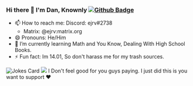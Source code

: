 ### Hi there 👋 I'm Dan, Knownly [![Github Badge](https://img.shields.io/badge/-ejrv-grey?style=flat&logo=github&logoColor=white&link=https://github.com/ejrv/)](https://www.github.com/ejrv/)

- 📫 How to reach me:
  Discord: ejrv#2738
  - Matrix: @ejrv:matrix.org
- 😄 Pronouns: He/Him
- 🌱 I’m currently learning Math and You Know, Dealing With High School Books.
- ⚡ Fun fact: Im 14.01, So don't harass me for my trash sources.

<!--
**kennelis/kennelis** is a ✨ _special_ ✨ repository because its `README.md` (this file) appears on your GitHub profile.

Here are some ideas to get you started:

- 🔭 I’m currently working on ...
- 🌱 I’m currently learning ...
- 👯 I’m looking to collaborate on ...
- 🤔 I’m looking for help with ...
- 💬 Ask me about ...
- 📫 How to reach me: ...
- 😄 Pronouns: ...
- ⚡ Fun fact: ...
-->
![Jokes Card](https://readme-jokes.vercel.app/api)
<a href="https://www.buymeacoffee.com/ejrv"><img src="https://img.buymeacoffee.com/button-api/?text=Buy me a coffin&emoji=⚰️&slug=ejrv&button_colour=408080&font_colour=ffffff&font_family=Cookie&outline_colour=ffffff&coffee_colour=FFDD00" /></a>
I Don't feel good for you guys paying. I just did this is you want to support ❤️ 
